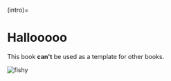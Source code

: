 (intro)=
# Hallooooo

This book **can't** be used as a template for other books. 

![fishy](https://jupyterbook.org/en/stable/_images/fun-fish.png)

